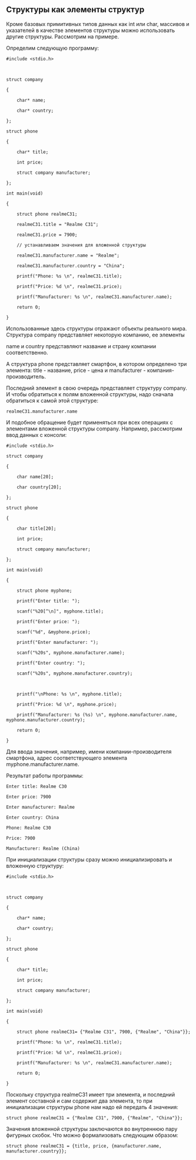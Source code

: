 ## Структуры как элементы структур

Кроме базовых примитивных типов данных как int или char, массивов и указателей в качестве элементов структуры можно использовать другие структуры. Рассмотрим на примере.

Определим следующую программу:

```
#include <stdio.h>

 

struct company

{

	char* name;

	char* country;

};

struct phone

{

	char* title;

	int price;

	struct company manufacturer;

};

int main(void)

{

	struct phone realmeC31;

	realmeC31.title = "Realme C31";

    realmeC31.price = 7900;

	// устанавливаем значения для вложенной структуры

    realmeC31.manufacturer.name = "Realme";

    realmeC31.manufacturer.country = "China";

	printf("Phone: %s \n", realmeC31.title);

	printf("Price: %d \n", realmeC31.price);

	printf("Manufacturer: %s \n", realmeC31.manufacturer.name);

	return 0;

}
```

Использованные здесь структуры отражают объекты реального мира. Структура company представляет некоторую компанию, ее элементы 

name и country представляют название и страну компании соответственно. 

А структура phone представляет смартфон, в котором определено три элемента: title - название, price - цена и manufacturer - компания-производитель. 

Последний элемент в свою очередь представляет структуру company. И чтобы обратиться к полям вложенной структуры, надо сначала обратиться к самой этой структуре:

```
realmeC31.manufacturer.name
```

И подобное обращение будет применяться при всех операциях с элементами вложенной структуры company. Например, рассмотрим ввод данных с консоли:

```
#include <stdio.h>

struct company

{

	char name[20];

	char country[20];

};

struct phone

{

	char title[20];

	int price;

	struct company manufacturer;

};

int main(void)

{

	struct phone myphone;

	printf("Enter title: ");

	scanf("%20[^\n]", myphone.title);

	printf("Enter price: ");

	scanf("%d", &myphone.price);

	printf("Enter manufacturer: ");

	scanf("%20s", myphone.manufacturer.name);

	printf("Enter country: ");

	scanf("%20s", myphone.manufacturer.country);

	

	printf("\nPhone: %s \n", myphone.title);

	printf("Price: %d \n", myphone.price);

	printf("Manufacturer: %s (%s) \n", myphone.manufacturer.name, myphone.manufacturer.country);

	return 0;

}
```

Для ввода значения, например, имени компании-производителя смартфона, адрес соответствующего элемента myphone.manufacturer.name.

Результат работы программы:

```
Enter title: Realme C30

Enter price: 7900

Enter manufacturer: Realme

Enter country: China

Phone: Realme C30

Price: 7900

Manufacturer: Realme (China)
```

При инициализации структуры сразу можно инициализировать и вложенную структуру:

```
#include <stdio.h>

 

struct company

{

	char* name;

	char* country;

};

struct phone

{

	char* title;

	int price;

	struct company manufacturer;

};

int main(void)

{

	struct phone realmeC31= {"Realme C31", 7900, {"Realme", "China"}};

	printf("Phone: %s \n", realmeC31.title);

	printf("Price: %d \n", realmeC31.price);

	printf("Manufacturer: %s \n", realmeC31.manufacturer.name);

	return 0;

}
```

Поскольку структура realmeC31 имеет три элемента, и последний элемент составной и сам содержит два элемента, то при инициализации структуры phone нам надо ей передать 4 значения:

```
struct phone realmeC31 = {"Realme C31", 7900, {"Realme", "China"}};
```

Значения вложенной структуры заключаются во внутреннюю пару фигурных скобок. Что можно формализовать следующим образом:

```
struct phone realmeC31 = {title, price, {manufacturer.name, manufacturer.country}};
```


